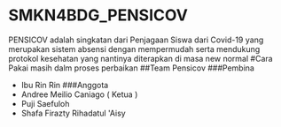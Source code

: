 # SMKN4BDG_PENSICOV
PENSICOV adalah singkatan dari Penjagaan Siswa dari Covid-19 yang merupakan sistem absensi dengan mempermudah serta mendukung protokol kesehatan yang nantinya diterapkan di masa new normal
#Cara Pakai 
masih dalm proses perbaikan
##Team Pensicov
###Pembina
- Ibu Rin Rin
###Anggota
- Andree Meilio Caniago ( Ketua )
- Puji Saefuloh
- Shafa Firazty Rihadatul 'Aisy
